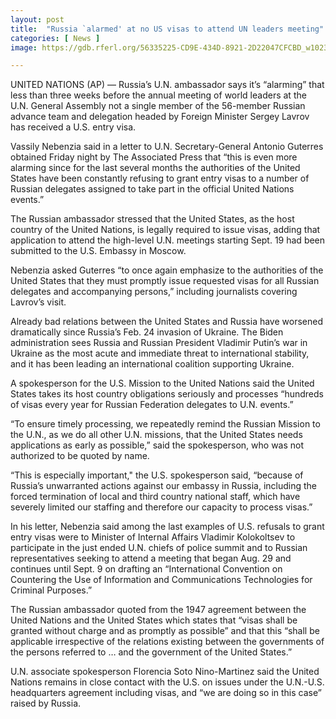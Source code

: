 ```yaml
---
layout: post
title:  "Russia `alarmed' at no US visas to attend UN leaders meeting"
categories: [ News ]
image: https://gdb.rferl.org/56335225-CD9E-434D-8921-2D22047CFCBD_w1023_r1_s.jpg

---
```

UNITED NATIONS (AP) — Russia’s U.N. ambassador says it’s “alarming” that less than three weeks before the annual meeting of world leaders at the U.N. General Assembly not a single member of the 56-member Russian advance team and delegation headed by Foreign Minister Sergey Lavrov has received a U.S. entry visa.

Vassily Nebenzia said in a letter to U.N. Secretary-General Antonio Guterres obtained Friday night by The Associated Press that “this is even more alarming since for the last several months the authorities of the United States have been constantly refusing to grant entry visas to a number of Russian delegates assigned to take part in the official United Nations events.”

The Russian ambassador stressed that the United States, as the host country of the United Nations, is legally required to issue visas, adding that application to attend the high-level U.N. meetings starting Sept. 19 had been submitted to the U.S. Embassy in Moscow.

Nebenzia asked Guterres “to once again emphasize to the authorities of the United States that they must promptly issue requested visas for all Russian delegates and accompanying persons,” including journalists covering Lavrov’s visit.

Already bad relations between the United States and Russia have worsened dramatically since Russia’s Feb. 24 invasion of Ukraine. The Biden administration sees Russia and Russian President Vladimir Putin’s war in Ukraine as the most acute and immediate threat to international stability, and it has been leading an international coalition supporting Ukraine.

A spokesperson for the U.S. Mission to the United Nations said the United States takes its host country obligations seriously and processes “hundreds of visas every year for Russian Federation delegates to U.N. events.”

“To ensure timely processing, we repeatedly remind the Russian Mission to the U.N., as we do all other U.N. missions, that the United States needs applications as early as possible,” said the spokesperson, who was not authorized to be quoted by name.

“This is especially important," the U.S. spokesperson said, “because of Russia’s unwarranted actions against our embassy in Russia, including the forced termination of local and third country national staff, which have severely limited our staffing and therefore our capacity to process visas.”

In his letter, Nebenzia said among the last examples of U.S. refusals to grant entry visas were to Minister of Internal Affairs Vladimir Kolokoltsev to participate in the just ended U.N. chiefs of police summit and to Russian representatives seeking to attend a meeting that began Aug. 29 and continues until Sept. 9 on drafting an “International Convention on Countering the Use of Information and Communications Technologies for Criminal Purposes.”

The Russian ambassador quoted from the 1947 agreement between the United Nations and the United States which states that “visas shall be granted without charge and as promptly as possible” and that this “shall be applicable irrespective of the relations existing between the governments of the persons referred to … and the government of the United States.”

U.N. associate spokesperson Florencia Soto Nino-Martinez said the United Nations remains in close contact with the U.S. on issues under the U.N.-U.S. headquarters agreement including visas, and “we are doing so in this case” raised by Russia.
<!--stackedit_data:
eyJoaXN0b3J5IjpbMTE0Nzc0ODU5XX0=
-->